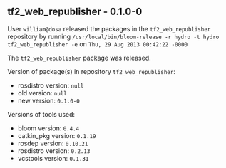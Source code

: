 ## tf2_web_republisher - 0.1.0-0

User `william@dosa` released the packages in the `tf2_web_republisher` repository by running `/usr/local/bin/bloom-release -r hydro -t hydro tf2_web_republisher -e` on `Thu, 29 Aug 2013 00:42:22 -0000`

The `tf2_web_republisher` package was released.

Version of package(s) in repository `tf2_web_republisher`:
- rosdistro version: `null`
- old version: `null`
- new version: `0.1.0-0`

Versions of tools used:
- bloom version: `0.4.4`
- catkin_pkg version: `0.1.19`
- rosdep version: `0.10.21`
- rosdistro version: `0.2.13`
- vcstools version: `0.1.31`


